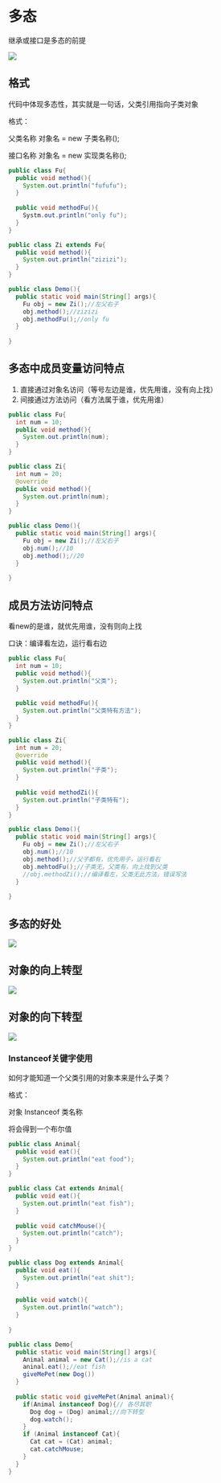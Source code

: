 # 多态


继承或接口是多态的前提

<!-- more -->


![](https://raw.githubusercontent.com/Linon419/Img/master/post-images/1578195792304.png)
## 格式

代码中体现多态性，其实就是一句话，父类引用指向子类对象

格式：

父类名称 对象名 = new 子类名称();

接口名称 对象名 = new 实现类名称();

```java
public class Fu{
  public void method(){
    System.out.println("fufufu");
  }
  
  public void methodFu(){
    Systm.out.println("only fu");
  }
}

public class Zi extends Fu{
  public void method(){
    System.out.println("zizizi");
  }
}
```



```java
public class Demo(){
  public static void main(String[] args){
    Fu obj = new Zi();//左父右子
    obj.method();//zizizi
    obj.methodFu();//only fu
  }
  
}
```

## 多态中成员变量访问特点

1. 直接通过对象名访问（等号左边是谁，优先用谁，没有向上找）
2. 间接通过方法访问（看方法属于谁，优先用谁）

```java
public class Fu{
  int num = 10;
  public void method(){
    System.out.println(num);
  }
}

public class Zi{
  int num = 20;
  @override
  public void method(){
    System.out.println(num);
  }
}
```



```java
public class Demo(){
  public static void main(String[] args){
    Fu obj = new Zi();//左父右子
    obj.num();//10
    obj.method();//20
  }
  
}
```



## 成员方法访问特点

看new的是谁，就优先用谁，没有则向上找

口诀：编译看左边，运行看右边



```java
public class Fu{
  int num = 10;
  public void method(){
    System.out.println("父类");
  }
  
  public void methodFu(){
    System.out.println("父类特有方法");
  }
}

public class Zi{
  int num = 20;
  @override
  public void method(){
    System.out.println("子类");
  }
  
  public void methodZi(){
    System.out.println("子类特有");
  }
}
```



```java
public class Demo(){
  public static void main(String[] args){
    Fu obj = new Zi();//左父右子
    obj.num();//10
    obj.method();//父子都有，优先用子，运行看右
    obj.mehtodFu();//子类无，父类有，向上找到父类
    //obj.methodZi();//编译看左，父类无此方法，错误写法
  }
  
}
```

## 多态的好处

![](https://raw.githubusercontent.com/Linon419/Img/master/post-images/1578195814404.png)



## 对象的向上转型

![](https://raw.githubusercontent.com/Linon419/Img/master/post-images/1578195825233.png)



## 对象的向下转型

![](https://raw.githubusercontent.com/Linon419/Img/master/post-images/1578195833728.png)

### Instanceof关键字使用

如何才能知道一个父类引用的对象本来是什么子类？

格式：

对象 Instanceof 类名称

将会得到一个布尔值

```java
public class Animal{
  public void eat(){
    System.out.println("eat food");
  }
}

public class Cat extends Animal{
  public void eat(){
    System.out.println("eat fish");
  }
  
  public void catchMouse(){
    System.out.println("catch");
  }
}

public class Dog extends Animal{
  public void eat(){
    System.out.println("eat shit");
  }
  
  public void watch(){
    System.out.println("watch");
  }
    
}
```



```java
public class Demo{
  public static void main(String[] args){
    Animal animal = new Cat();//is a cat
    aninal.eat();//eat fish
    giveMePet(new Dog())
  }
  
  public static void giveMePet(Animal animal){
    if(Animal instanceof Dog){// 各尽其职
      Dog dog = (Dog) animal;//向下转型
      dog.watch();
    } 
    if (Animal instanceof Cat){
      Cat cat = (Cat) animal;
      cat.catchMouse;
    }
  }
}
```



